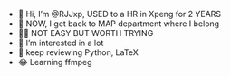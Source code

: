 - 👋 Hi, I’m @RJJxp, USED to a HR in Xpeng for 2 YEARS
- 🤣 NOW, I get back to MAP department where I belong
- 🤷‍♂️ NOT EASY BUT WORTH TRYING
- 👀 I’m interested in a lot
- 🌱 keep reviewing Python, LaTeX
- 😂 Learning ffmpeg
